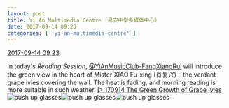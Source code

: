 ```yaml
---
layout: post
title: Yi An Multimedia Centre (易安中学多媒体中心)
date: 2017-09-14 09:23
categories: [ 'yi-an-multimedia-centre' ]
---
```


<div class="weibo-info">
  <a href="http://weibo.com/6196825252/FlJPfoRk9">2017-09-14 09:23</a>
</div>

In today's *Reading Session*, [@YiAnMusicClub-FangXiangRui](http://weibo.com/u/6117583008) will introduce the green view in the heart of Mister XIAO Fu-xing (肖复兴) – the verdant grape ivies covering the wall. The heat is fading, and morning reading is more suitable in such weather. [▷ 170914 The Green Growth of Grape Ivies](https://www.youtube.com/watch?v=A_MCw7athLA) ![push up glasses](http://img.t.sinajs.cn/t4/appstyle/expression/ext/normal/fc/moren_bbjdnew_org.png)![push up glasses](http://img.t.sinajs.cn/t4/appstyle/expression/ext/normal/fc/moren_bbjdnew_org.png)![push up glasses](http://img.t.sinajs.cn/t4/appstyle/expression/ext/normal/fc/moren_bbjdnew_org.png)
